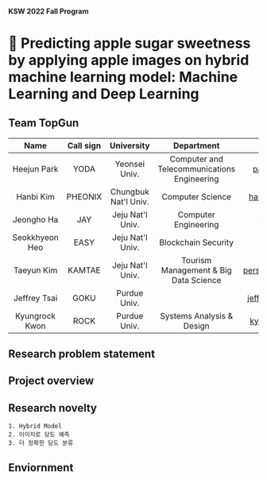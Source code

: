 #### KSW 2022 Fall Program
# 🍎 Predicting apple sugar sweetness by applying apple images on hybrid machine learning model: Machine Learning and Deep Learning
   
  
## Team TopGun
    
| Name         |Call sign| University               | Department                                   | Email               | Github                       |
| :-----------------:| :---------: | :------------------------: | :--------------------------------------------: | :-------------------: | :------------------------------: |
| Heejun Park |YODA   | Yeonsei Univ.| Computer and Telecommunications Engineering|parkie0517@gmail.com| https://github.com/parkie0517|
| Hanbi Kim |PHEONIX  | Chungbuk Nat'l Univ.   | Computer Science | hanbikim20@g.cbnu.ac.kr  | https://github.com/hanbikim    |
| Jeongho Ha |JAY | Jeju Nat'l Univ.       | Computer Engineering | hjh4212@naver.com| https://github.com/hjh1248    |
| Seokkhyeon Heo|EASY | Jeju Nat'l Univ.   | Blockchain Security |gj4535@gmail.com| https://github.com/gj1515   |
| Taeyun Kim |KAMTAE  | Jeju Nat'l Univ.  | Tourism Management & Big Data Science |persimm0ncrack@gmail.com| https://github.com/kamtae |
| Jeffrey Tsai| GOKU | Purdue Univ.  |  | jeffrey051622@gmail.com    ||
| Kyungrock Kwon| ROCK | Purdue Univ.  | Systems Analysis & Design |kyungrock99@gmail.com |  |


    

## Research problem statement
    

## Project overview

## Research novelty

    1. Hybrid Model
    2. 이미지로 당도 예측
    3. 더 정확한 당도 분류
## Enviornment

   
